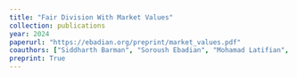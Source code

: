 ```yaml
---
title: "Fair Division With Market Values"
collection: publications
year: 2024
paperurl: "https://ebadian.org/preprint/market_values.pdf"
coauthors: ["Siddharth Barman", "Soroush Ebadian", "Mohamad Latifian", "Nisarg Shah"]
preprint: True
---
```


